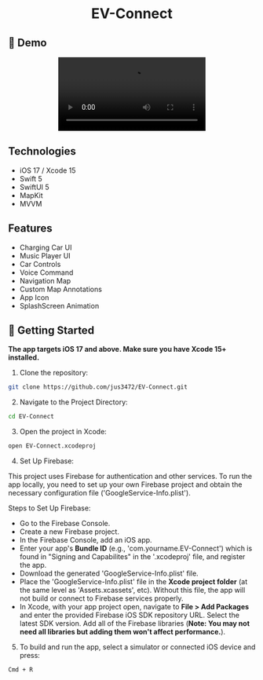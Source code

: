 <h1 align="center">EV-Connect</h1>

## 📱 Demo

<div align="center">
  <video src="https://github.com/user-attachments/assets/53881228-d2f5-4920-981d-80b903971fe6" />
</div>

## Technologies

- iOS 17 / Xcode 15
- Swift 5
- SwiftUI 5
- MapKit
- MVVM

## Features

- Charging Car UI
- Music Player UI
- Car Controls
- Voice Command
- Navigation Map
- Custom Map Annotations
- App Icon
- SplashScreen Animation

## 🚀 Getting Started

**The app targets iOS 17 and above. Make sure you have Xcode 15+ installed.**

1. Clone the repository:

```sh
git clone https://github.com/jus3472/EV-Connect.git
```

2. Navigate to the Project Directory:

```sh
cd EV-Connect
```

3. Open the project in Xcode:

```sh
open EV-Connect.xcodeproj
```

4. Set Up Firebase:

This project uses Firebase for authentication and other services. To run the app locally, you need to set up your own Firebase project and obtain the necessary configuration file ('GoogleService-Info.plist').

Steps to Set Up Firebase:
- Go to the Firebase Console.
- Create a new Firebase project.
- In the Firebase Console, add an iOS app.
- Enter your app's **Bundle ID** (e.g., 'com.yourname.EV-Connect') which is found in "Signing and Capabilites" in the '.xcodeproj' file, and register the app.
- Download the generated 'GoogleService-Info.plist' file.
- Place the 'GoogleService-Info.plist' file in the **Xcode project folder** (at the same level as 'Assets.xcassets', etc). Without this file, the app will not build or connect to Firebase services properly.
- In Xcode, with your app project open, navigate to **File > Add Packages** and enter the provided Firebase iOS SDK repository URL. Select the latest SDK version. Add all of the Firebase libraries (**Note: You may not need all libraries but adding them won't affect performance.**).

5. To build and run the app, select a simulator or connected iOS device and press:

```sh
Cmd + R
```

